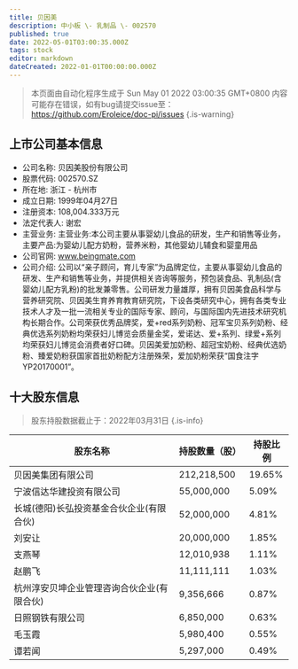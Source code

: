 ```yaml
---
title: 贝因美
description: 中小板 \- 乳制品 \- 002570
published: true
date: 2022-05-01T03:00:35.000Z
tags: stock
editor: markdown
dateCreated: 2022-01-01T00:00:00.000Z
---
```


> 本页面由自动化程序生成于 Sun May 01 2022 03:00:35 GMT+0800
> 内容可能存在错误，如有bug请提交issue至：https://github.com/Eroleice/doc-pi/issues
{.is-warning}

## 上市公司基本信息
- 公司名称: 贝因美股份有限公司
- 股票代码: 002570.SZ
- 所在地: 浙江 - 杭州市
- 成立日期: 1999年04月27日
- 注册资本: 108,004.333万元
- 法定代表人: 谢宏
- 主营业务: 主营业务:本公司主要从事婴幼儿食品的研发，生产和销售等业务，主要产品:为婴幼儿配方奶粉，营养米粉，其他婴幼儿辅食和婴童用品
- 公司官网: www.beingmate.com
- 公司介绍: 公司以“亲子顾问，育儿专家”为品牌定位，主要从事婴幼儿食品的研发、生产和销售等业务，并提供相关咨询等服务，预包装食品、乳制品(含婴幼儿配方乳粉)的批发兼零售。公司研发力量雄厚，拥有贝因美食品科学与营养研究院、贝因美生育养育教育研究院，下设各类研究中心，拥有各类专业技术人才及一批一流相关专业的国际专家、顾问，与国际国内先进技术研究机构长期合作。公司荣获优秀品牌奖，爱+red系列奶粉、冠军宝贝系列奶粉、经典优选系列奶粉均荣获妇儿博览会质量金奖，爱诺达、爱+系列、绿爱+系列均荣获妇儿博览会消费者好口碑。贝因美爱加奶粉、超冠宝奶粉、经典优选奶粉、臻爱奶粉获国家首批奶粉配方注册殊荣，爱加奶粉荣获“国食注字YP20170001”。


## 十大股东信息
> 股东持股数据截止于：2022年03月31日
{.is-info}

| 股东名称 | 持股数量（股） | 持股比例 |
| --- | --- | --- |
| 贝因美集团有限公司 | 212,218,500 | 19.65% |
| 宁波信达华建投资有限公司 | 55,000,000 | 5.09% |
| 长城(德阳)长弘投资基金合伙企业(有限合伙) | 52,000,000 | 4.81% |
| 刘安让 | 20,000,000 | 1.85% |
| 支燕琴 | 12,010,938 | 1.11% |
| 赵鹏飞 | 11,111,111 | 1.03% |
| 杭州淳安贝坤企业管理咨询合伙企业(有限合伙) | 9,356,666 | 0.87% |
| 日照钢铁有限公司 | 6,850,000 | 0.63% |
| 毛玉霞 | 5,980,400 | 0.55% |
| 谭若闻 | 5,297,000 | 0.49% |




